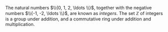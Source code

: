 The natural numbers $\\{0, 1, 2, \ldots \\}$, together with the negative numbers $\\{-1, -2, \ldots \\}$, are known as *integers*. The set $\mathbb{Z}$ of integers is a group under addition, and a commutative ring under addition and multiplication.
